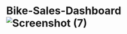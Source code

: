 # Bike-Sales-Dashboard![Screenshot (7)](https://user-images.githubusercontent.com/103662593/164056174-9e6ab453-9ac0-4526-9ff8-e77cf808cc5f.png)
